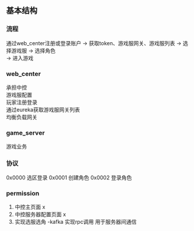 ## 基本结构

### 流程
通过web_center注册或登录账户 -> 获取token、游戏服网关、游戏服列表 -> 选择游戏服 -> 选择角色\
 -> 进入游戏

### web_center
承担中控\
游戏服配置\
玩家注册登录\
通过eureka获取游戏服网关列表\
均衡负载网关

### game_server
游戏业务


### 协议
0x0000  选区登录
0x0001  创建角色
0x0002  登录角色



### permission
1. 中控主页面 x
2. 中控服务器配置页面 x
3. 实现选服选角 -kafka 实现rpc调用 用于服务器间通信